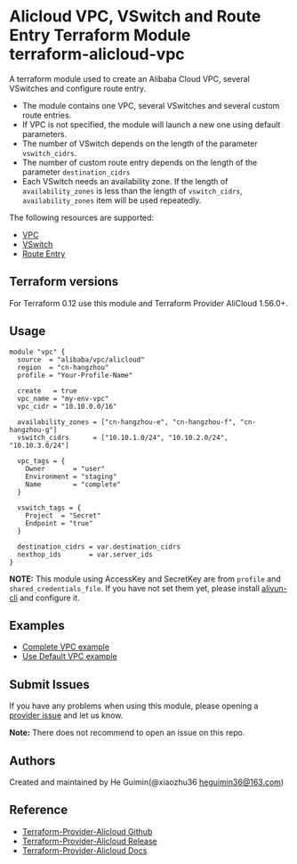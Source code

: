 Alicloud VPC, VSwitch and Route Entry Terraform Module   
terraform-alicloud-vpc
=========================================

A terraform module used to create an Alibaba Cloud VPC, several VSwitches and configure route entry.

- The module contains one VPC, several VSwitches and several custom route entries.
- If VPC is not specified, the module will launch a new one using default parameters.
- The number of VSwitch depends on the length of the parameter `vswitch_cidrs`.
- The number of custom route entry depends on the length of the parameter `destination_cidrs`
- Each VSwitch needs an availability zone. If the length of `availability_zones` is less than the length of `vswitch_cidrs`, `availability_zones` item will be used repeatedly.

The following resources are supported:

* [VPC](https://www.terraform.io/docs/providers/alicloud/r/vpc.html)
* [VSwitch](https://www.terraform.io/docs/providers/alicloud/r/vswitch.html)
* [Route Entry](https://www.terraform.io/docs/providers/alicloud/r/route_entry.html)

## Terraform versions

For Terraform 0.12 use this module and Terraform Provider AliCloud 1.56.0+.

Usage
-----

```hcl
module "vpc" {
  source  = "alibaba/vpc/alicloud"
  region  = "cn-hangzhou"
  profile = "Your-Profile-Name"
  
  create   = true
  vpc_name = "my-env-vpc"
  vpc_cidr = "10.10.0.0/16"

  availability_zones = ["cn-hangzhou-e", "cn-hangzhou-f", "cn-hangzhou-g"]
  vswitch_cidrs      = ["10.10.1.0/24", "10.10.2.0/24", "10.10.3.0/24"]

  vpc_tags = {
    Owner       = "user"
    Environment = "staging"
    Name        = "complete"
  }

  vswitch_tags = {
    Project  = "Secret"
    Endpoint = "true"
  }
  
  destination_cidrs = var.destination_cidrs
  nexthop_ids       = var.server_ids
}
```
**NOTE:** This module using AccessKey and SecretKey are from `profile` and `shared_credentials_file`.
If you have not set them yet, please install [aliyun-cli](https://github.com/aliyun/aliyun-cli#installation) and configure it.

## Examples

* [Complete VPC example](https://github.com/terraform-alicloud-modules/terraform-alicloud-vpc/tree/master/examples/complete)
* [Use Default VPC example](https://github.com/terraform-alicloud-modules/terraform-alicloud-vpc/tree/master/examples/use-default-vpc)

Submit Issues
-------------

If you have any problems when using this module, please opening a [provider issue](https://github.com/terraform-providers/terraform-provider-alicloud/issues/new) and let us know.

**Note:** There does not recommend to open an issue on this repo.

Authors
-------
Created and maintained by He Guimin(@xiaozhu36 heguimin36@163.com)

Reference
---------
* [Terraform-Provider-Alicloud Github](https://github.com/terraform-providers/terraform-provider-alicloud)
* [Terraform-Provider-Alicloud Release](https://releases.hashicorp.com/terraform-provider-alicloud/)
* [Terraform-Provider-Alicloud Docs](https://www.terraform.io/docs/providers/alicloud/index.html)

